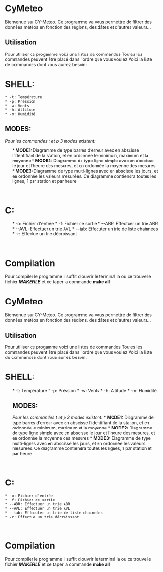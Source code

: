 
# CyMeteo

Bienvenue sur CY-Meteo. Ce programme va vous permettre de filtrer des données météos en fonction des régions, des dâtes et d'autres valeurs...

## Utilisation

Pour utiliser ce progamme voici une listes de commandes
Toutes les commandes peuvent être placé dans l'ordre que vous voulez
Voici la liste de commandes dont vous aurrez besoin:

# **SHELL:**
    * -t: Température 
    * -p: Préssion 
    * -w: Vents 
    * -h: Altitude 
    * -m: Humidité 

## MODES:

*Pour les commandes t et p 3 modes existent:*
**<ul>**
    * <strong> MODE1:</strong> Diagramme de type barres d’erreur avec en abscisse l’identifiant de la station, et en ordonnée le minimum, maximum et la moyenne
    * <strong> MODE2:</strong> Diagramme de type ligne simple avec en abscisse le jour et l’heure
    des mesures, et en ordonnée la moyenne des mesures
    * <strong> MODE3: </strong>Diagramme de type multi-lignes avec en abscisse les jours, et en
    ordonnée les valeurs mesurées. Ce diagramme contiendra toutes les
    lignes, 1 par station et par heure 

</ul>

**</ul>**

**<br>**

# **C:**

**<ul>**
    * -o: Fichier d'entrée 
    * -f: Fichier de sortie
    * --ABR: Effectuer un trie ABR
    * --AVL: Effectuer un trie AVL
    * --tab: Effecuter un trie de liste chainnées
    * -r: Effectue un trie décroissant

</ul>

**<br>**

# Compilation

Pour compiler le programme il suffit d'ouvrir le terminal la ou ce trouve le fichier ___MAKEFILE___ et de taper la commande **make all**

# CyMeteo

Bienvenue sur CY-Meteo. Ce programme va vous permettre de filtrer des données météos en fonction des régions, des dâtes et d'autres valeurs...

## Utilisation

Pour utiliser ce progamme voici une listes de commandes
Toutes les commandes peuvent être placé dans l'ordre que vous voulez
Voici la liste de commandes dont vous aurrez besoin:

# **SHELL:**

**<ul>**
    * -t: Température 
    * -p: Préssion 
    * -w: Vents 
    * -h: Altitude 
    * -m: Humidité 

## MODES:

*Pour les commandes t et p 3 modes existent:*
    * <strong> MODE1:</strong> Diagramme de type barres d’erreur avec en abscisse l’identifiant de la station, et en ordonnée le minimum, maximum et la moyenne
    * <strong> MODE2:</strong> Diagramme de type ligne simple avec en abscisse le jour et l’heure
    des mesures, et en ordonnée la moyenne des mesures
    * <strong> MODE3: </strong>Diagramme de type multi-lignes avec en abscisse les jours, et en
    ordonnée les valeurs mesurées. Ce diagramme contiendra toutes les
    lignes, 1 par station et par heure 

</ul>

**</ul>**

**<br>**

# **C:**
    * -o: Fichier d'entrée 
    * -f: Fichier de sortie
    * --ABR: Effectuer un trie ABR
    * --AVL: Effectuer un trie AVL
    * --tab: Effecuter un trie de liste chainnées
    * -r: Effectue un trie décroissant

</ul>

**<br>**

# Compilation

Pour compiler le programme il suffit d'ouvrir le terminal la ou ce trouve le fichier ___MAKEFILE___ et de taper la commande **make all**
